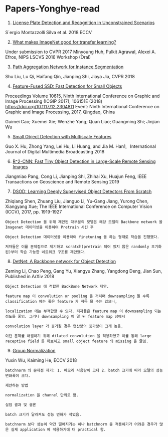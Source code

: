 # Papers-Yonghye-read

1. [License Plate Detection and Recognition in Unconstrained Scenarios](http://openaccess.thecvf.com/content_ECCV_2018/papers/Sergio_Silva_License_Plate_Detection_ECCV_2018_paper.pdf)

S´ergio Montazzolli Silva et al. 2018 ECCV

2. [What makes ImageNet good for transfer learning?](https://arxiv.org/abs/1608.08614)

Under submission to CVPR 2017 
Minyoung Huh, Pulkit Agrawal, Alexei A. Efros, NIPS LSCVS 2016 Workshop (Oral)

3. [Path Aggregation Network for Instance Segmentation](https://arxiv.org/abs/1803.01534v4)

Shu Liu, Lu Qi, Haifang Qin, Jianping Shi, Jiaya Jia, CVPR 2018

4. [Feature-Fused SSD: Fast Detection for Small Objects ](https://arxiv.org/abs/1709.05054)

Proceedings Volume 10615, Ninth International Conference on Graphic and Image Processing (ICGIP 2017); 106151E (2018) https://doi.org/10.1117/12.2304811
Event: Ninth International Conference on Graphic and Image Processing, 2017, Qingdao, China

Guimei Cao; Xuemei Xie; Wenzhe Yang; Quan Liao; Guangming Shi; Jinjian Wu

5. [Small Object Detection with Multiscale Features](https://www.researchgate.net/publication/327986927_Small_Object_Detection_with_Multiscale_Features)

 Guo X. Hu, Zhong Yang, Lei Hu, Li Huang, and Jia M. Han1,  International Journal of Digital Multimedia Broadcasting 2018
 
 6. [R^2-CNN: Fast Tiny Object Detection in Large-Scale Remote Sensing Images](https://arxiv.org/abs/1902.06042)
 
 Jiangmiao Pang, Cong Li, Jianping Shi, Zhihai Xu, Huajun Feng, IEEE Transactions on Geoscience and Remote Sensing 2019

 7. [DSOD: Learning Deeply Supervised Object Detectors From Scratch](http://openaccess.thecvf.com/content_iccv_2017/html/Shen_DSOD_Learning_Deeply_ICCV_2017_paper.html)
 
Zhiqiang Shen, Zhuang Liu, Jianguo Li, Yu-Gang Jiang, Yurong Chen, Xiangyang Xue; The IEEE International Conference on Computer Vision (ICCV), 2017, pp. 1919-1927

```
Object Detection 을 위해 제안된 대부분의 모델은 해당 모델의 Backbone network 을 Imagenet 데이터셋을 이용하여 Pretrain 시킨 후 

Object Detection 데이터셋을 이용하여 finetuning 을 하는 형태로 학습을 진행했다.

저자들은 이를 문제점으로 제기하고 scratch(pretrain 되어 있지 않은 randomly 초기화된)부터 학습 가능한 네트워크 구조를 제안했다.
```

 8. [DetNet: A Backbone network for Object Detection](https://arxiv.org/abs/1804.06215)
 
 Zeming Li, Chao Peng, Gang Yu, Xiangyu Zhang, Yangdong Deng, Jian Sun, Published in ArXiv 2018
```
Object Detection 에 적합한 BackBone Network 제안.

feature map 이 convolution or pooling 을 거치며 downsampling 될 수록 classification 에는 좋은 feature 가 취득 될 수는 있으나, 

localization 에는 부적합할 수 있다. 저자들은 feature map 이 downsampling 되는 정도를 줄임. 그러나 downsampling 이 덜 된 feature map 상에서

convolution layer 가 증가될 경우 연산량의 증가량이 크게 높음. 

이런 문제를 해결하기 위해 dilated convolution 을 적용하였고 이를 통해 large receptive field 를 확보하고 small object feature 의 missing 을 줄임.  
```

9. [Group Normalization](https://arxiv.org/abs/1803.08494)

 Yuxin Wu, Kaiming He, ECCV 2018
 
 ```
 batchnorm 의 문제점 제기: 1. 메모리 사용량이 크다 2. batch 크기에 따라 모델의 성능 변화폭이 크다.
 
 제안하는 방법
 
 normalization 을 channel 단위로 함.
 
실험 결과 및 결론

 batch 크기가 달라져도 성능 변화가 적었음.
 
 batchnorm 보다 성능이 약간 떨어지기는 하나 batchnorm 을 적용하기가 어려운 경우가 많은 실제 application 에 적용하기에 더 practical 함.
 ```
